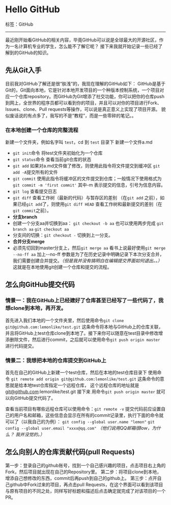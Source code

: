 # Hello GitHub

标签：GitHub

---

最近刚开始看GitHub的相关内容，毕竟GitHub可以说是全球最大的开源社区，作为一名计算机专业的学生，怎么能不了解它呢？
接下来我就开始记录一些已经了解到的GitHub的知识。
## 先从Git入手
目前我对GitHub了解还是很“肤浅”的，我现在理解的GitHub如下：
GitHub是基于Git的，Git面向本地，它是针对本地开发项目的一个种版本控制系统，一个项目对应一个仓库repository。而GitHub为Git增添了社交功能，你可以把你的仓库push到网上，全世界的程序员都可以看到你的项目，并且可以对你的项目进行Fork、Issues、clone、Pull requests等操作，可以说是真正意义上实现了项目开源。
貌似废话说的有点多了，我写的不是“教程”，而是一些零碎的笔记。。

### 在本地创建一个仓库的完整流程
新建一个文件夹，例如名字叫 `test`，cd 到 `test` 目录下 新建一个文件a.md 

- `git init`命令 将test文件夹初始化为一个仓库
- `git status`命令 查看当前git仓库的状态
- `git add` 如果对a.md文件做了修改，则使用此指令将文件提交到缓冲区 `git add -A`提交所有的文件
- `git commit` 使用此指令将缓冲区的文件提交到仓库；一般情况下使用格式为 `git commit -m 'first commit'` 其中-m 表示提交的信息，引号为信息内容。
- `git log` 查看提交日志
- `git diff` 查看工作树（最新的代码）与暂存区的差别 （在`git add` 之前），如果已经`git add`了，则使用`git diff HEAD` 查看工作树和最新提交的差别（在`git commit`之前）。
- **分支branch**
 - 创建一个分支aa并切换到aa： `git checkout -b aa` 也可以使用两步完成 `git branch aa` `git checkout aa`
 - 分支间的切换：`git checkout -` 切换到上一分支。
- **合并分支merge** 
 - 必须先切回到master分支上，然后`git merge aa` 看书上说最好使用`git merge --no-ff aa` 加上--no-ff 参数是为了在历史记录中明确记录下本次分支合并，我们需要创建合并提交。*（但是我并没有搞明白在编辑提交界面如何退出。。）*
这就是在本地使用git创建一个仓库和提交的流程。

## 怎么向GitHub提交代码
### 情景一：我在GitHub上已经建好了仓库甚至已经写了一些代码了，我想clone到本地，再开发。
首先进入我们本地的一个文件夹里，然后使用命令`git clone git@github.com:lemonlike/test.git` 这条命令将本地与GitHub上的仓库关联，并且将GitHub上test仓库clone到本地了。接下来你可以随意在test目录中修改增添删除文件，然后进行commit，之后就可以使用命令`git push origin master` 进行代码提交。
### 情景二：我想把本地的仓库提交到GitHub上
首先在自己的GitHub上新建一个test仓库，然后在本地的test仓库目录下 使用命令 `git remote add origin git@github.com:lemonlike/test.git` 这条命令的意思就是给本地test仓库指定一个远程仓库， 这个远程仓库的地址就是 git@github.com:lemonlike/test.git
接下来 用命令`git push origin master` 就可以向GitHub提交代码了。

查看当前项目有哪些远程仓库可以使用命令：`git remote -v`
提交代码前应设置自己的用户名和邮箱，这些信息会显示在所有的commit记录里，执行下面的命令就可以了（以我自己的为例）：
`git config --global user.name "lemon"`
`git config --global user.email "xxxx@qq.com"` *（他们说用QQ邮箱很low，为什么？ 我并没觉的。）*
## 怎么向别人的仓库贡献代码(pull Requests)

第一步：登录自己的github账号，找到一个自己感兴趣的项目，点击项目右上角的Fork，然后项目就出现在自己的Repository里。
第二步：将项目clone到本地，增添自己想修改的东西，commit后再push到自己的github上。
第三步：点开自己github中Fork过来的项目，再点击pull Requests，在这个界面可以看到该项目与原有项目的不同之处，同样写好标题和描述后点击确定就完成了对该项目的一个PR。


